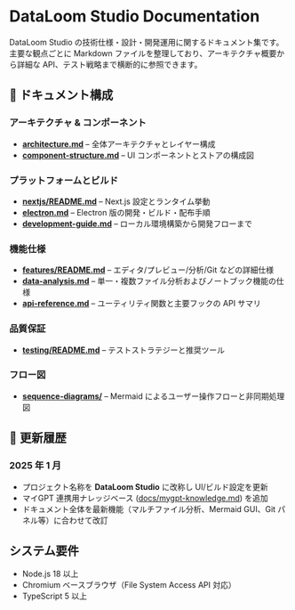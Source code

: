 # DataLoom Studio Documentation

DataLoom Studio の技術仕様・設計・開発運用に関するドキュメント集です。主要な観点ごとに Markdown ファイルを整理しており、アーキテクチャ概要から詳細な API、テスト戦略まで横断的に参照できます。

## 📁 ドキュメント構成

### アーキテクチャ & コンポーネント
- [**architecture.md**](./architecture.md) – 全体アーキテクチャとレイヤー構成
- [**component-structure.md**](./component-structure.md) – UI コンポーネントとストアの構成図

### プラットフォームとビルド
- [**nextjs/README.md**](./nextjs/README.md) – Next.js 設定とランタイム挙動
- [**electron.md**](./electron.md) – Electron 版の開発・ビルド・配布手順
- [**development-guide.md**](./development-guide.md) – ローカル環境構築から開発フローまで

### 機能仕様
- [**features/README.md**](./features/README.md) – エディタ/プレビュー/分析/Git などの詳細仕様
- [**data-analysis.md**](./data-analysis.md) – 単一・複数ファイル分析およびノートブック機能の仕様
- [**api-reference.md**](./api-reference.md) – ユーティリティ関数と主要フックの API サマリ

### 品質保証
- [**testing/README.md**](./testing/README.md) – テストストラテジーと推奨ツール

### フロー図
- [**sequence-diagrams/**](./sequence-diagrams/) – Mermaid によるユーザー操作フローと非同期処理図

## 🔄 更新履歴

### 2025 年 1 月
- プロジェクト名称を **DataLoom Studio** に改称し UI/ビルド設定を更新
- マイGPT 連携用ナレッジベース ([docs/mygpt-knowledge.md](./mygpt-knowledge.md)) を追加
- ドキュメント全体を最新機能（マルチファイル分析、Mermaid GUI、Git パネル等）に合わせて改訂

## システム要件
- Node.js 18 以上
- Chromium ベースブラウザ（File System Access API 対応）
- TypeScript 5 以上
